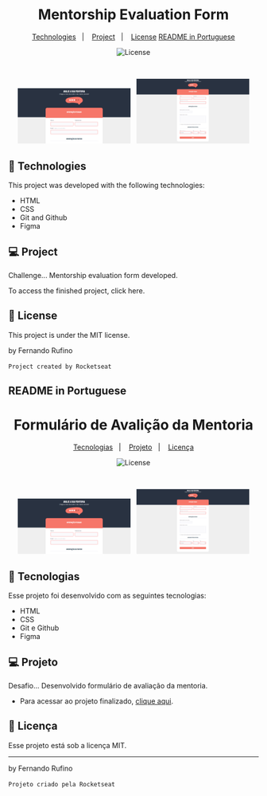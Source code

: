 <h1 align="center">Mentorship Evaluation Form</h1>

<p align="center">
  <a href="#-technologies">Technologies</a>&nbsp;&nbsp;&nbsp;|&nbsp;&nbsp;&nbsp;
  <a href="#-project">Project</a>&nbsp;&nbsp;&nbsp;|&nbsp;&nbsp;&nbsp;
  <a href="#memo-license">License</a>
  <a href="#readme-in-portuguese">README in Portuguese</a>
</p>

<p align="center">
  <img alt="License" src="https://img.shields.io/static/v1?label=license&message=MIT&color=49AA26&labelColor=000000">
</p>

<br>
  
<p align="center">
  <img alt="Mentorship evaluation form - partial image" src="./images/form-parcial.png" width="45%">&nbsp;&nbsp;&nbsp;<img alt="Mentorship evaluation form - complete image" src="./images/form-completo.png" width="45%">
</p>

## 🚀 Technologies

This project was developed with the following technologies:

- HTML
- CSS
- Git and Github
- Figma

## 💻 Project

Challenge...
Mentorship evaluation form developed.

To access the finished project, click here.

## :memo: License

This project is under the MIT license.

by Fernando Rufino

`Project created by Rocketseat`


## README in Portuguese

<h1 align="center"> Formulário de Avalição da Mentoria </h1>

<p align="center">

<p align="center">
  <a href="#-tecnologias">Tecnologias</a>&nbsp;&nbsp;&nbsp;|&nbsp;&nbsp;&nbsp;
  <a href="#-projeto">Projeto</a>&nbsp;&nbsp;&nbsp;|&nbsp;&nbsp;&nbsp;
  <a href="#memo-licença">Licença</a>
</p>

<p align="center">
  <img alt="License" src="https://img.shields.io/static/v1?label=license&message=MIT&color=49AA26&labelColor=000000">
</p>

<br>

<p align="center">
  <img alt="Página de avaliação da mentoria - imagem parcial" src="./images/form-parcial.png" width="45%">&nbsp;&nbsp;&nbsp;<img alt="Página de avaliação da mentoria - imagem completa" src="./images/form-completo.png" width="45%">
</p>

## 🚀 Tecnologias

Esse projeto foi desenvolvido com as seguintes tecnologias:

- HTML
- CSS
- Git e Github
- Figma

## 💻 Projeto

Desafio... 
Desenvolvido formulário de avaliação da mentoria.


- Para acessar ao projeto finalizado, [clique aqui](https://fernandoalvesrufino.github.io/form-avaliacao-da-mentoria/).

 
## :memo: Licença

Esse projeto está sob a licença MIT.

---

by Fernando Rufino

`Projeto criado pela Rocketseat`
